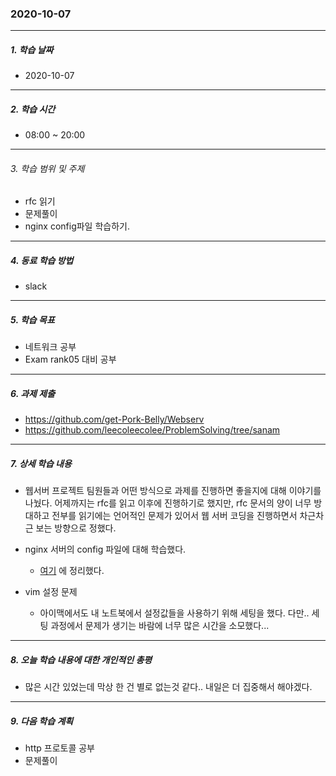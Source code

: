 ### 2020-10-07

-----
##### 1. 학습 날짜
- 2020-10-07

-----
##### 2. 학습 시간
- 08:00 ~ 20:00

-----
###### 3. 학습 범위 및 주제
- rfc 읽기
- 문제풀이
- nginx config파일 학습하기.

-----
##### 4. 동료 학습 방법
- slack

-----
##### 5. 학습 목표
- 네트워크 공부
- Exam rank05 대비 공부

-----
##### 6. 과제 제출
- https://github.com/get-Pork-Belly/Webserv
- https://github.com/leecoleecolee/ProblemSolving/tree/sanam

-----
##### 7. 상세 학습 내용
- 웹서버 프로젝트 팀원들과 어떤 방식으로 과제를 진행하면 좋을지에 대해 이야기를 나눴다. 어제까지는 rfc를 읽고 이후에 진행하기로 했지만, rfc 문서의 양이 너무 방대하고 전부를 읽기에는 언어적인 문제가 있어서 웹 서버 코딩을 진행하면서 차근차근 보는 방향으로 정했다.
- nginx 서버의 config 파일에 대해 학습했다.
    - [여기](https://github.com/get-Pork-Belly/Webserv/issues/7) 에 정리했다.

- vim 설정 문제
    - 아이맥에서도 내 노트북에서 설정값들을 사용하기 위해 세팅을 했다. 다만.. 세팅 과정에서 문제가 생기는 바람에 너무 많은 시간을 소모했다...
 
-----
##### 8. 오늘 학습 내용에 대한 개인적인 총평
- 많은 시간 있었는데 막상 한 건 별로 없는것 같다.. 내일은 더 집중해서 해야겠다.

-----

##### 9. 다음 학습 계획

- http 프로토콜 공부
- 문제풀이

